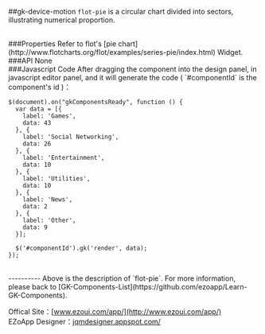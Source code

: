 ##gk-device-motion
`flot-pie` is a circular chart divided into sectors, illustrating numerical proportion. 

<br/>
###Properties
Refer to flot's [pie chart](http://www.flotcharts.org/flot/examples/series-pie/index.html) Widget.

<br/>
###API
None


<br/>
###Javascript Code
After dragging the component into the design panel, in javascript editor panel, and it will generate the code ( `#componentId` is the component's id )：

	$(document).on("gkComponentsReady", function () {
	  var data = [{
	    label: 'Games',
	    data: 43
	  }, {
	    label: 'Social Networking',
	    data: 26
	  }, {
	    label: 'Entertainment',
	    data: 10
	  }, {
	    label: 'Utilities',
	    data: 10
	  }, {
	    label: 'News',
	    data: 2
	  }, {
	    label: 'Other',
	    data: 9
	  }];
	
	  $('#componentId').gk('render', data);
	});


<br/>
----------
Above is the description of `flot-pie`. For more information, please back to [GK-Components-List](https://github.com/ezoapp/Learn-GK-Components).

Offical Site：[www.ezoui.com/app/](http://www.ezoui.com/app/)  
EZoApp Designer：[jqmdesigner.appspot.com/](http://jqmdesigner.appspot.com/)




